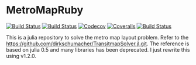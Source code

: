 # MetroMapRuby

[![Build Status](https://travis-ci.com/brainfo/MetroMapRuby.jl.svg?branch=master)](https://travis-ci.com/brainfo/MetroMapRuby.jl)
[![Build Status](https://ci.appveyor.com/api/projects/status/github/brainfo/MetroMapRuby.jl?svg=true)](https://ci.appveyor.com/project/brainfo/MetroMapRuby-jl)
[![Codecov](https://codecov.io/gh/brainfo/MetroMapRuby.jl/branch/master/graph/badge.svg)](https://codecov.io/gh/brainfo/MetroMapRuby.jl)
[![Coveralls](https://coveralls.io/repos/github/brainfo/MetroMapRuby.jl/badge.svg?branch=master)](https://coveralls.io/github/brainfo/MetroMapRuby.jl?branch=master)
[![Build Status](https://api.cirrus-ci.com/github/brainfo/MetroMapRuby.jl.svg)](https://cirrus-ci.com/github/brainfo/MetroMapRuby.jl)

This is a julia repository to solve the metro map layout problem.
Refer to the https://github.com/dirkschumacher/TransitmapSolver.jl.git.
The reference is based on julia 0.5 and many libraries has been deprecated.
I just rewrite this using v1.2.0.
